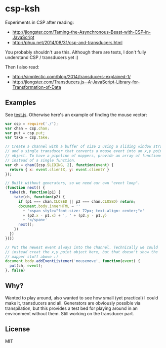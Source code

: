 csp-ksh
=======

Experiments in CSP after reading:

- http://jlongster.com/Taming-the-Asynchronous-Beast-with-CSP-in-JavaScript
- http://phuu.net/2014/08/31/csp-and-transducers.html

You probably shouldn't use this. Although there are tests, I don't fully understand CSP / transducers yet :)

Then I also read:

- http://simplectic.com/blog/2014/transducers-explained-1/
- http://jlongster.com/Transducers.js--A-JavaScript-Library-for-Transformation-of-Data

Examples
--------

See [test.js](./test.js). Otherwise here's an example of finding the mouse vector:

```js
var csp = require('./');
var chan = csp.chan;
var put = csp.put;
var take = csp.take;

// Create a channel with a buffer of size 2 using a sliding window strategy,
// and a single transducer that converts a mouse event into an x,y point
// object. To have a pipeline of mappers, provide an array of functions
// instead of a single function.
var ch = chan([csp.SLIDING, 2], function(event) {
  return { x: event.clientX, y: event.clientY }
});

// Built without generators, so we need our own "event loop".
(function next() {
  take(ch, function(p1) {
    take(ch, function(p2) {
      if (p1 === chan.CLOSED || p2 === chan.CLOSED) return;
      document.body.innerHTML = ''
        + '<span style="font-size: 72px; text-align: center;">'
        + (p2.x - p1.x) + ', ' + (p2.y - p1.y)
        + '</span>'
      next();
    })
  })
}())

// Put the newest event always into the channel. Technically we could
// instead creat the x,y point object here, but that doesn't show the
// mapper stuff above :)
document.body.addEventListener('mousemove', function(event) {
  put(ch, event);
}, false)
```

Why?
----

Wanted to play around, also wanted to see how small (yet practical) I could make it, transducers and all. Generators are obviously possible via transpilation, but this provides a test bed for playing around in an environment without them. Still working on the transducer part.

License
-------

MIT
